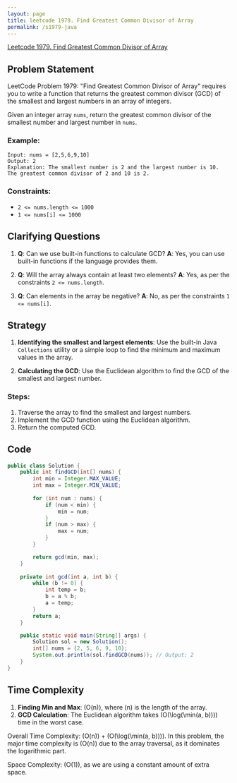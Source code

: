 ```yaml
---
layout: page
title: leetcode 1979. Find Greatest Common Divisor of Array
permalink: /s1979-java
---
```

[Leetcode 1979. Find Greatest Common Divisor of Array](https://algoadvance.github.io/algoadvance/l1979)
## Problem Statement

LeetCode Problem 1979: "Find Greatest Common Divisor of Array" requires you to write a function that returns the greatest common divisor (GCD) of the smallest and largest numbers in an array of integers.

Given an integer array `nums`, return the greatest common divisor of the smallest number and largest number in `nums`.

### Example:
```plaintext
Input: nums = [2,5,6,9,10]
Output: 2
Explanation: The smallest number is 2 and the largest number is 10. The greatest common divisor of 2 and 10 is 2.
```

### Constraints:
- `2 <= nums.length <= 1000`
- `1 <= nums[i] <= 1000`

## Clarifying Questions
1. **Q**: Can we use built-in functions to calculate GCD?
   **A**: Yes, you can use built-in functions if the language provides them.
   
2. **Q**: Will the array always contain at least two elements?
   **A**: Yes, as per the constraints `2 <= nums.length`.

3. **Q**: Can elements in the array be negative?
   **A**: No, as per the constraints `1 <= nums[i]`.

## Strategy

1. **Identifying the smallest and largest elements**:
   Use the built-in Java `Collections` utility or a simple loop to find the minimum and maximum values in the array.
  
2. **Calculating the GCD**:
   Use the Euclidean algorithm to find the GCD of the smallest and largest number.
  
### Steps:
1. Traverse the array to find the smallest and largest numbers.
2. Implement the GCD function using the Euclidean algorithm.
3. Return the computed GCD.

## Code

```java
public class Solution {
    public int findGCD(int[] nums) {
        int min = Integer.MAX_VALUE;
        int max = Integer.MIN_VALUE;
        
        for (int num : nums) {
            if (num < min) {
                min = num;
            }
            if (num > max) {
                max = num;
            }
        }

        return gcd(min, max);
    }
    
    private int gcd(int a, int b) {
        while (b != 0) {
            int temp = b;
            b = a % b;
            a = temp;
        }
        return a;
    }

    public static void main(String[] args) {
        Solution sol = new Solution();
        int[] nums = {2, 5, 6, 9, 10};
        System.out.println(sol.findGCD(nums)); // Output: 2
    }
}
```

## Time Complexity

1. **Finding Min and Max**: \(O(n)\), where \(n\) is the length of the array.
2. **GCD Calculation**: The Euclidean algorithm takes \(O(\log(\min(a, b)))\) time in the worst case.

Overall Time Complexity: \(O(n)\) + \(O(\log(\min(a, b)))\).
In this problem, the major time complexity is \(O(n)\) due to the array traversal, as it dominates the logarithmic part.

Space Complexity: \(O(1)\), as we are using a constant amount of extra space.